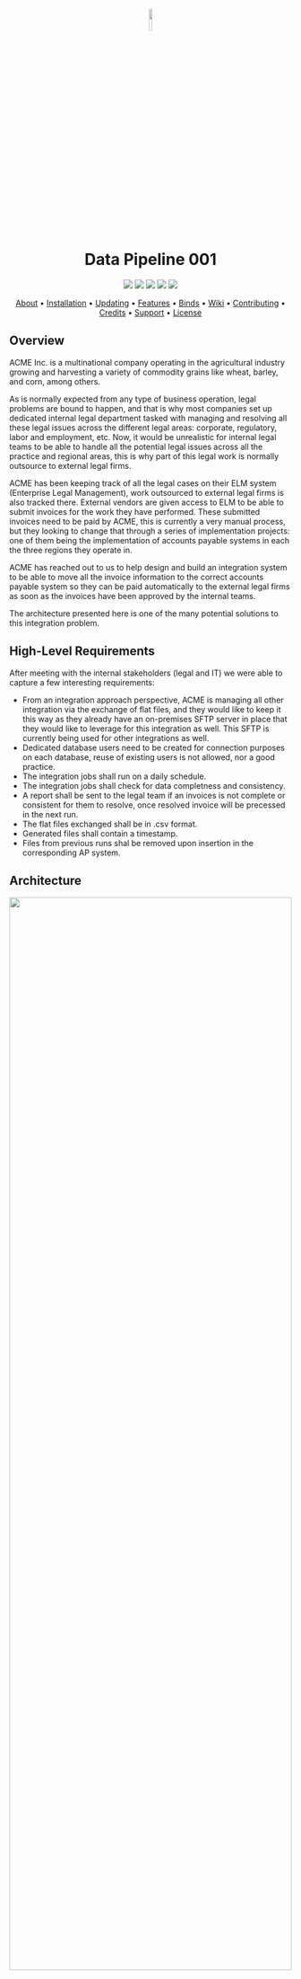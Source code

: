 <p align="center">
<img src="assets/images/lines.svg" width="10%" height="10%"> 
</p>

<div align="center">
	<h1>Data Pipeline 001</h1>
</div>

<p align="center">
<img src="https://img.shields.io/badge/Code Quality-20.10-blue.svg?logo=LOGO&style=flat"> 
<img src="https://img.shields.io/badge/Coverage-2.12-COLOR.svg?logo=LOGO"> 
<img src="https://img.shields.io/badge/Build-Passing-COLOR.svg?logo=LOGO"> 
<img src="https://img.shields.io/badge/Chat-Gitter-COLOR.svg?logo=LOGO"> 
<img src="https://img.shields.io/badge/License-MIT-blue.svg?logo=LOGO">
</p>

<p align="center">
  <a href="#about">About</a> •
  <a href="#installation">Installation</a> •
  <a href="#updating">Updating</a> •
  <a href="#features">Features</a> •
  <a href="#binds">Binds</a> •
  <a href="#wiki">Wiki</a> •
  <a href="#contributing">Contributing</a> •
  <a href="#credits">Credits</a> •
  <a href="#support">Support</a> •
  <a href="#license">License</a>
</p>


## Overview
ACME Inc. is a multinational company operating in the agricultural industry growing and harvesting a variety of commodity grains like wheat, barley, and corn, among others.

As is normally expected from any type of business operation, legal problems are bound to happen, and that is why most companies set up dedicated internal legal department tasked with managing and resolving all these legal issues across the different legal areas: corporate, regulatory, labor and employment, etc. Now, it would be unrealistic for internal legal teams to be able to handle all the potential legal issues across all the practice and regional areas, this is why part of this legal work is normally outsource to external legal firms.

ACME has been keeping track of all the legal cases on their ELM system (Enterprise Legal Management), work outsourced to external legal firms is also tracked there. External vendors are given access to ELM to be able to submit invoices for the work they have performed. These submitted invoices need to be paid by ACME, this is currently a very manual process, but they looking to change that through a series of implementation projects: one of them being the implementation of accounts payable systems in each the three regions they operate in.

ACME has reached out to us to help design and build an integration system to be able to move all the invoice information to the correct accounts payable system so they can be paid automatically to the external legal firms as soon as the invoices have been approved by the internal teams.

The architecture presented here is one of the many potential solutions to this integration problem.

## High-Level Requirements
After meeting with the internal stakeholders (legal and IT) we were able to capture a few interesting requirements:  

* From an integration approach perspective, ACME is managing all other integration via the exchange of flat files, and they would like to keep it this way as they already have an on-premises SFTP server in place that they would like to leverage for this integration as well. This SFTP is currently being used for other integrations as well.
* Dedicated database users need to be created for connection purposes on each database, reuse of existing users is not allowed, nor a good practice.
* The integration jobs shall run on a daily schedule.
* The integration jobs shall check for data completness and consistency.
* A report shall be sent to the legal team if an invoices is not complete or consistent for them to resolve, once resolved invoice will be precessed in the next run.
* The flat files exchanged shall be in .csv format.
* Generated files shall contain a timestamp.
* Files from previous runs shal be removed upon insertion in the corresponding AP system.

## Architecture
<center>
<img src="assets/diagrams/diagram-1.png" width="100%" height="70%">  
*Fig - A single track trail outside of Albuquerque, New Mexico.*
</center>

<center>
<img src="assets/diagrams/uml_components_diagram.png" width="100%" height="70%">  
*Fig - A single track trail outside of Albuquerque, New Mexico.*
</center>

## Components

### Apache NiFi
Lorem ipsum dolor sit amet, consectetur adipiscing elit. Nam vitae risus id leo tincidunt placerat iaculis sit amet nunc. Aenean mollis sapien eget eros semper porta. Maecenas id nisi ultricies, vestibulum magna vel, elementum lectus. Praesent bibendum vitae est ac aliquam.


### Component 002
Lorem ipsum dolor sit amet, consectetur adipiscing elit. Nam vitae risus id leo tincidunt placerat iaculis sit amet nunc. Aenean mollis sapien eget eros semper porta. Maecenas id nisi ultricies, vestibulum magna vel, elementum lectus. Praesent bibendum vitae est ac aliquam.

<center>
<img src="assets/er.png" width="60%" height="60%">  
*Fig - A single track trail outside of Albuquerque, New Mexico.*
</center>  


### Component 003
Lorem ipsum dolor sit amet, consectetur adipiscing elit. Nam vitae risus id leo tincidunt placerat iaculis sit amet nunc. Aenean mollis sapien eget eros semper porta. Maecenas id nisi ultricies, vestibulum magna vel, elementum lectus. Praesent bibendum vitae est ac aliquam.

## How It All Works
Lorem ipsum dolor sit amet, consectetur adipiscing elit. Nam vitae risus id leo tincidunt placerat iaculis sit amet nunc. Aenean mollis sapien eget eros semper porta. Maecenas id nisi ultricies, vestibulum magna vel, elementum lectus. Praesent bibendum vitae est ac aliquam.


## Getting Started
### Pre-requisites
1. Lorem ipsum dolor sit amet, consectetur adipiscing elit. Nam vitae risus id leo tincidunt placerat iaculis sit amet nunc. Aenean mollis sapien eget eros semper porta. Maecenas id nisi ultricies, vestibulum magna vel, elementum lectus. Praesent bibendum vitae est ac aliquam.

```
$ docker-compose down -v
```
```
$ docker-compose down -v
```
### Install
2. Lorem ipsum dolor sit amet, consectetur adipiscing elit. Nam vitae risus id leo tincidunt placerat iaculis sit amet nunc. Aenean mollis sapien eget eros semper porta. Maecenas id nisi ultricies, vestibulum magna vel, elementum lectus. Praesent bibendum vitae est ac aliquam.
3. Lorem ipsum dolor sit amet, consectetur adipiscing elit. Nam vitae risus id leo tincidunt placerat iaculis sit amet nunc. Aenean mollis sapien eget eros semper porta. Maecenas id nisi ultricies, vestibulum magna vel, elementum lectus. Praesent bibendum vitae est ac aliquam.
4. Lorem ipsum dolor sit amet, consectetur adipiscing elit. Nam vitae risus id leo tincidunt placerat iaculis sit amet nunc. Aenean mollis sapien eget eros semper porta. Maecenas id nisi ultricies, vestibulum magna vel, elementum lectus. Praesent bibendum vitae est ac aliquam.
5. Lorem ipsum dolor sit amet, consectetur adipiscing elit. Nam vitae risus id leo tincidunt placerat iaculis sit amet nunc. Aenean mollis sapien eget eros semper porta. Maecenas id nisi ultricies, vestibulum magna vel, elementum lectus. Praesent bibendum vitae est ac aliquam.

<center>

| Component         | Link                                           |
|-------------------|------------------------------------------------|
| pgAdmin UI        | [http://127.0.0.1:8091](HTTP://127.0.0.1:8091) |
| NiFi Data Flow UI | [http://127.0.0.1:8091/nifi/](http://127.0.0.1:8091) |
| NiFi Registry UI  | [http://127.0.0.1:8091](HTTP://127.0.0.1:8091) |

</center>

### Uninstall
2. Lorem ipsum dolor sit amet, consectetur adipiscing elit. Nam vitae risus id leo tincidunt placerat iaculis sit amet nunc. Aenean mollis sapien eget eros semper porta. Maecenas id nisi ultricies, vestibulum magna vel, elementum lectus. Praesent bibendum vitae est ac aliquam.

```
$ docker-compose down -v
```


## Usage
Use this space to show useful examples of how a project can be used.

## Deployment Approach
The following diagram outlines one of the many approaches we could take to deploy this pipeline in AWS.

A few comments on deployment:

* Review AWS Well Architected Framework

![The San Juan Mountains are beautiful!](assets/gif_1.gif "")  
*Deployment diagram in AWS*   

## Potential Improvements
Lorem ipsum dolor sit amet, consectetur adipiscing elit. Nam vitae risus id leo tincidunt placerat iaculis sit amet nunc. Aenean mollis sapien eget eros semper porta. Maecenas id nisi ultricies, vestibulum magna vel, elementum lectus. Praesent bibendum vitae est ac aliquam.

* Lorem ipsum dolor sit amet, consectetur adipiscing elit. Nam vitae risus id leo tincidunt placerat iaculis sit amet nunc.
* Lorem ipsum dolor sit amet, consectetur adipiscing elit. Nam vitae risus id leo tincidunt placerat iaculis sit amet nunc.
* Lorem ipsum dolor sit amet, consectetur adipiscing elit. Nam vitae risus id leo tincidunt placerat iaculis sit amet nunc.
* Lorem ipsum dolor sit amet, consectetur adipiscing elit. Nam vitae risus id leo tincidunt placerat iaculis sit amet nunc. 

## References
Here is a list of references and documentation   

* Docker - [Duck Duck Go](https://duckduckgo.com).
* Docker Compose - [Duck Duck Go](https://duckduckgo.com).
* PostgreSQL - [Duck Duck Go](https://duckduckgo.com).


## License
Distributed under the MIT License. See LICENSE file for more information.

## Contact
Massimo Penzo - penzo.massimo@gmail.com







